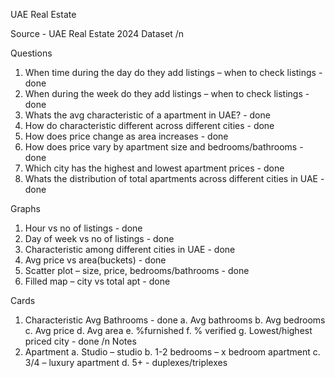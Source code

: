 UAE Real Estate

Source - UAE Real Estate 2024 Dataset	/n

Questions
1. When time during the day do they add listings – when to check listings - done
2. When during the week do they add listings – when to check listings - done
3. Whats the avg characteristic of a apartment in UAE? - done
4. How do characteristic different across different cities - done
5. How does price change as area increases - done
6. How does price vary by apartment size and bedrooms/bathrooms - done
7. Which city has the highest and lowest apartment prices - done
8. Whats the distribution of total apartments across different cities in UAE - done


Graphs
1. Hour vs no of listings - done
2. Day of week vs no of listings - done
3. Characteristic among different cities in UAE - done
4. Avg price vs area(buckets) - done
5. Scatter plot – size, price, bedrooms/bathrooms - done
6. Filled map – city vs total apt - done


Cards
1. Characteristic Avg Bathrooms - done
  a. Avg bathrooms
  b. Avg bedrooms
  c. Avg price
  d. Avg area
  e. %furnished
  f. % verified
  g. Lowest/highest priced city - done
/n
Notes
1. Apartment 
   a. Studio – studio
   b. 1-2 bedrooms – x bedroom apartment
   c. 3/4 – luxury apartment
   d. 5+ - duplexes/triplexes

